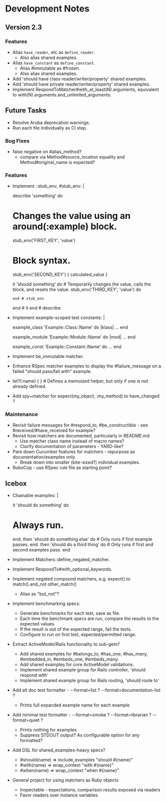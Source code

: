 # Development Notes

## Version 2.3

### Features

- Alias `have_reader`, etc as `define_reader`.
  - Also alias shared examples.
- Alias `have_constant` as `define_constant`.
  - Alias #immutable as #frozen.
  - Also alias shared examples.
- Add 'should have class reader/writer/property' shared examples.
- Add 'should have private reader/writer/property' shared examples.
- Implement RespondToMatcher#with_at_least(N).arguments, equivalent to with(N).arguments.and_unlimited_arguments.

## Future Tasks

- Resolve Aruba deprecation warnings.
- Run each file individually as CI step.

### Bug Fixes

- false negative on #alias_method?
  - compare via Method#source_location equality and Method#original_name is expected?

### Features

- Implement ::stub_env, #stub_env: |

  describe 'something' do
    # Changes the value using an around(:example) block.
    stub_env('FIRST_KEY', 'value')

    # Block syntax.
    stub_env('SECOND_KEY') { calculated_value }

    it 'should something' do
      # Temporarily changes the value, calls the block, and resets the value.
      stub_env('THIRD_KEY', 'value') do

      end # stub_env
    end # it
  end # describe

- Implement example-scoped test constants: |

  example_class 'Example::Class::Name' do |klass| ... end

  example_module 'Example::Module::Name' do |mod| ... end

  example_const 'Example::Constant::Name' do ... end

- Implement be_immutable matcher.
- Enhance RSpec matcher examples to display the #failure_message on a failed "should pass/fail with" example.
- let?(:name) { } # Defines a memoized helper, but only if one is not already defined.
- Add spy+matcher for expect(my_object, :my_method).to have_changed ?

### Maintenance

- Revisit failure messages for #respond_to, #be_constructible - see #received/#have_received for example?
- Revisit how matchers are documented, particularly in README.md
  - Use matcher class name instead of macro names?
  - Clarify documentation of parameters - YARD-like?
- Pare down Cucumber features for matchers - repurpose as documentation/examples only.
  - Break down into smaller (bite-sized?) individual examples.
- RuboCop - use RSpec rule file as starting point?

## Icebox

- Chainable examples: |

  it 'should do something' do
    # Always run.
  end.
    then 'should do something else' do
      # Only runs if first example passes.
    end.
    then 'should do a third thing' do
      # Only runs if first and second examples pass.
    end

- Implement Matchers::define_negated_matcher.
- Implement RespondTo#with_optional_keywords.
- Implement negated compound matchers, e.g. expect().to match().and_not other_match()
  - Alias as "but_not"?
- Implement benchmarking specs:
  - Generate benchmarks for each test, save as file.
  - Each time the benchmark specs are run, compare the results to the expected values.
  - If the result is out of the expected range, fail the tests.
  - Configure to run on first test, expected/permitted range.
- Extract ActiveModel/Rails functionality to sub-gem?
  - Add shared examples for #belongs_to, #has_one, #has_many, #embedded_in, #embeds_one, #embeds_many.
  - Add shared examples for core ActiveModel validations.
  - Implement shared example group for Rails controller, 'should respond with'
  - Implement shared example group for Rails routing, 'should route to'
- Add alt doc test formatter - --format=list ? --format=documentation-list ?
  - Prints full expanded example name for each example
- Add minimal test formatter - --format=smoke ? --format=librarian ? --format=quiet ?
  - Prints nothing for examples
  - Suppress STDOUT output? As configurable option for any formatted?
- Add DSL for shared_examples-heavy specs?
  - #should(name) => include_examples "should #{name}"
  - #with(name)   => wrap_context "with #{name}"
  - #when(name)   => wrap_context "when #{name}"
- General project for using matchers as Ruby objects
  - Inspectable - expectations, comparison results exposed via readers
  - Favor readers over instance variables.
